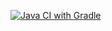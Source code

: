 [![Java CI with Gradle](https://github.com/sergey163855/PatternsTaskGradle/actions/workflows/gradle.yml/badge.svg)](https://github.com/sergey163855/PatternsTaskGradle/actions/workflows/gradle.yml)
